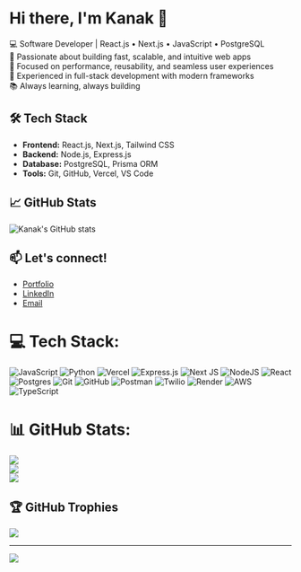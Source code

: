 # Hi there, I'm Kanak 👋

💻 Software Developer | React.js • Next.js • JavaScript • PostgreSQL  
🚀 Passionate about building fast, scalable, and intuitive web apps  
🎯 Focused on performance, reusability, and seamless user experiences  
🔧 Experienced in full-stack development with modern frameworks  
📚 Always learning, always building  

## 🛠️ Tech Stack
- **Frontend:** React.js, Next.js, Tailwind CSS
- **Backend:** Node.js, Express.js
- **Database:** PostgreSQL, Prisma ORM
- **Tools:** Git, GitHub, Vercel, VS Code

## 📈 GitHub Stats
![Kanak's GitHub stats](https://github-readme-stats.vercel.app/api?username=kanakacharjee&show_icons=true&theme=tokyonight)

## 📫 Let's connect!
- [Portfolio](https://your-portfolio-link.com)
- [LinkedIn](https://linkedin.com/in/kanak-acharjee)
- [Email](mailto:kanakacharya52@gmail.com)


# 💻 Tech Stack:
![JavaScript](https://img.shields.io/badge/javascript-%23323330.svg?style=for-the-badge&logo=javascript&logoColor=%23F7DF1E) ![Python](https://img.shields.io/badge/python-3670A0?style=for-the-badge&logo=python&logoColor=ffdd54) ![Vercel](https://img.shields.io/badge/vercel-%23000000.svg?style=for-the-badge&logo=vercel&logoColor=white) ![Express.js](https://img.shields.io/badge/express.js-%23404d59.svg?style=for-the-badge&logo=express&logoColor=%2361DAFB) ![Next JS](https://img.shields.io/badge/Next-black?style=for-the-badge&logo=next.js&logoColor=white) ![NodeJS](https://img.shields.io/badge/node.js-6DA55F?style=for-the-badge&logo=node.js&logoColor=white) ![React](https://img.shields.io/badge/react-%2320232a.svg?style=for-the-badge&logo=react&logoColor=%2361DAFB) ![Postgres](https://img.shields.io/badge/postgres-%23316192.svg?style=for-the-badge&logo=postgresql&logoColor=white) ![Git](https://img.shields.io/badge/git-%23F05033.svg?style=for-the-badge&logo=git&logoColor=white) ![GitHub](https://img.shields.io/badge/github-%23121011.svg?style=for-the-badge&logo=github&logoColor=white) ![Postman](https://img.shields.io/badge/Postman-FF6C37?style=for-the-badge&logo=postman&logoColor=white) ![Twilio](https://img.shields.io/badge/Twilio-F22F46?style=for-the-badge&logo=Twilio&logoColor=white) ![Render](https://img.shields.io/badge/Render-%46E3B7.svg?style=for-the-badge&logo=render&logoColor=white) ![AWS](https://img.shields.io/badge/AWS-%23FF9900.svg?style=for-the-badge&logo=amazon-aws&logoColor=white) ![TypeScript](https://img.shields.io/badge/typescript-%23007ACC.svg?style=for-the-badge&logo=typescript&logoColor=white)
# 📊 GitHub Stats:
![](https://github-readme-stats.vercel.app/api?username=BakedPotato52&hide_border=false&include_all_commits=true&count_private=true)<br/>
![](https://nirzak-streak-stats.vercel.app/?user=BakedPotato52&hide_border=false)<br/>
![](https://github-readme-stats.vercel.app/api/top-langs/?username=BakedPotato52&hide_border=false&include_all_commits=true&count_private=true&layout=compact)

## 🏆 GitHub Trophies
![](https://github-profile-trophy.vercel.app/?username=BakedPotato52&no-frame=false&no-bg=true&margin-w=4)

---
[![](https://visitcount.itsvg.in/api?id=BakedPotato52&icon=2&color=2)](https://visitcount.itsvg.in)
